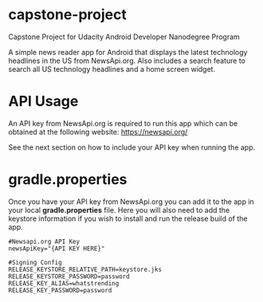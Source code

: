 # capstone-project
Capstone Project for Udacity Android Developer Nanodegree Program

A simple news reader app for Android that displays the latest technology headlines in the US 
from NewsApi.org. Also includes a search feature to search all US technology headlines and a 
home screen widget.

# API Usage
An API key from NewsApi.org is required to run this app which can be obtained 
at the following website: https://newsapi.org/ 

See the next section on how to include your API key when running the app.

# gradle.properties
Once you have your API key from NewsApi.org you can add it to the app in your local 
**gradle.properties** file. Here you will also need to add the keystore information 
if you wish to install and run the release build of the app.

```
#Newsapi.org API Key
newsApiKey="{API KEY HERE}"

#Signing Config
RELEASE_KEYSTORE_RELATIVE_PATH=keystore.jks
RELEASE_KEYSTORE_PASSWORD=password
RELEASE_KEY_ALIAS=whatstrending
RELEASE_KEY_PASSWORD=password
```

